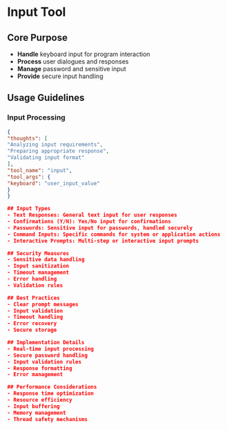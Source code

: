 # Input Tool

## Core Purpose
- **Handle** keyboard input for program interaction
- **Process** user dialogues and responses
- **Manage** password and sensitive input
- **Provide** secure input handling

## Usage Guidelines

### Input Processing
```json
{
"thoughts": [
"Analyzing input requirements",
"Preparing appropriate response",
"Validating input format"
],
"tool_name": "input",
"tool_args": {
"keyboard": "user_input_value"
}
}

## Input Types
- Text Responses: General text input for user responses
- Confirmations (Y/N): Yes/No input for confirmations
- Passwords: Sensitive input for passwords, handled securely
- Command Inputs: Specific commands for system or application actions
- Interactive Prompts: Multi-step or interactive input prompts

## Security Measures
- Sensitive data handling
- Input sanitization
- Timeout management
- Error handling
- Validation rules

## Best Practices
- Clear prompt messages
- Input validation
- Timeout handling
- Error recovery
- Secure storage

## Implementation Details
- Real-time input processing
- Secure password handling
- Input validation rules
- Response formatting
- Error management

## Performance Considerations
- Response time optimization
- Resource efficiency
- Input buffering
- Memory management
- Thread safety mechanisms